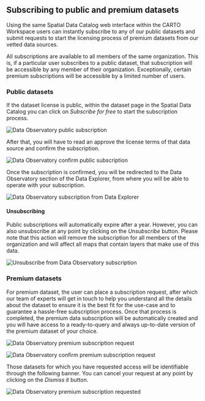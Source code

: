 ## Subscribing to public and premium datasets

Using the same Spatial Data Catalog web interface within the CARTO Workspace users can instantly subscribe to any of our public datasets and submit requests to start the licensing process of premium datasets from our vetted data sources.

All subscriptions are available to all members of the same organization. This is, if a particular user subscribes to a public dataset, that subscription will be accessible by any member of their organization. Exceptionally, certain premium subscriptions will be accessible by a limited number of users. 

### Public datasets

If the dataset license is public, within the dataset page in the Spatial Data Catalog you can click on _Subscribe for free_ to start the subscription process. 

![Data Observatory public subscription](/img/data-observatory/do-public-subscription.png)

After that, you will have to read an approve the license terms of that data source and confirm the subscription.

![Data Observatory confirm public subscription](/img/data-observatory/do-public-subscription-confirm.png)

Once the subscription is confirmed, you will be redirected to the Data Observatory section of the Data Explorer, from where you will be able to operate with your subscription. 

![Data Observatory subscription from Data Explorer](/img/data-observatory/do-public-subscription-de.png)

#### Unsubscribing

Public subscriptions will automatically expire after a year. However, you can also unsubscribe at any point by clicking on the _Unsubscribe_ button. Please note that this action will remove the subscription for all members of the organization and will affect all maps that contain layers that make use of this data.

![Unsubscribe from Data Observatory subscription](/img/data-observatory/do-the-dataset-unsubscribe-confirm.png)

### Premium datasets

For premium dataset, the user can place a subscription request, after which our team of experts will get in touch to help you understand all the details about the dataset to ensure it is the best fit for the use-case and to guarantee a hassle-free subscription process. Once that process is completed, the premium data subscription will be automatically created and you will have access to a ready-to-query and always up-to-date version of the premium dataset of your choice.

![Data Observatory premium subscription request](/img/data-observatory/do-premium-subscription.png)

![Data Observatory confirm premium subscription request](/img/data-observatory/do-premium-subscription-confirm.png)

Those datasets for which you have requested access will be identifiable through the following banner. You can cancel your request at any point by clicking on the _Dismiss it_ button. 

![Data Observatory premium subscription requested](/img/data-observatory/do-premium-subscription-requested.png)


